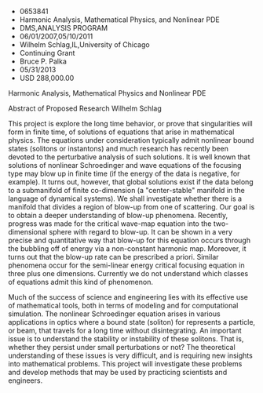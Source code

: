 
* 0653841
* Harmonic Analysis, Mathematical Physics, and Nonlinear PDE
* DMS,ANALYSIS PROGRAM
* 06/01/2007,05/10/2011
* Wilhelm Schlag,IL,University of Chicago
* Continuing Grant
* Bruce P. Palka
* 05/31/2013
* USD 288,000.00

Harmonic Analysis, Mathematical Physics and Nonlinear PDE

Abstract of Proposed Research Wilhelm Schlag

This project is explore the long time behavior, or prove that singularities
will form in finite time, of solutions of equations that arise in mathematical
physics. The equations under consideration typically admit nonlinear bound
states (solitons or instantons) and much research has recently been devoted to
the perturbative analysis of such solutions. It is well known that solutions of
nonlinear Schroedinger and wave equations of the focusing type may blow up in
finite time (if the energy of the data is negative, for example). It turns out,
however, that global solutions exist if the data belong to a submanifold of
finite co-dimension (a "center-stable" manifold in the language of dynamical
systems). We shall investigate whether there is a manifold that divides a region
of blow-up from one of scattering. Our goal is to obtain a deeper understanding
of blow-up phenomena. Recently, progress was made for the critical wave-map
equation into the two-dimensional sphere with regard to blow-up. It can be shown
in a very precise and quantitative way that blow-up for this equation occurs
through the bubbling off of energy via a non-constant harmonic map. Moreover, it
turns out that the blow-up rate can be prescribed a priori. Similar phenomena
occur for the semi-linear energy critical focusing equation in three plus one
dimensions. Currently we do not understand which classes of equations admit this
kind of phenomenon.

Much of the success of science and engineering lies with its effective use of
mathematical tools, both in terms of modeling and for computational simulation.
The nonlinear Schroedinger equation arises in various applications in optics
where a bound state (soliton) for represents a particle, or beam, that travels
for a long time without disintegrating. An important issue is to understand the
stability or instability of these solitons. That is, whether they persist under
small perturbations or not? The theoretical understanding of these issues is
very difficult, and is requiring new insights into mathematical problems. This
project will investigate these problems and develop methods that may be used by
practicing scientists and engineers.
